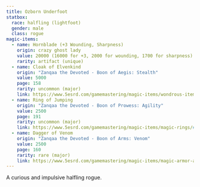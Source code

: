 ```yaml
---
title: Ozborn Underfoot
statbox:
  race: halfling (lightfoot)
  gender: male
  class: rogue
magic-items:
  - name: Hornblade (+3 Wounding, Sharpness)
    origin: crazy ghost lady
    value: 20000 (16000 for +3, 2000 for wounding, 1700 for sharpness)
    rarity: artifact (unique)
  - name: Cloak of Elvenkind
    origin: "Zanqaa the Devoted - Boon of Aegis: Stealth"
    value: 5000
    page: 158
    rarity: uncommon (major)
    link: https://www.5esrd.com/gamemastering/magic-items/wondrous-items#TOC-Cloak-of-Elvenkind
  - name: Ring of Jumping
    origin: "Zanqaa the Devoted - Boon of Prowess: Agility"
    value: 2500
    page: 191
    rarity: uncommon (major)
    link: https://www.5esrd.com/gamemastering/magic-items/magic-rings/#Ring_of_Mind_Shielding
  - name: Dagger of Venom
    origin: "Zanqaa the Devoted - Boon of Arms: Venom"
    value: 2500
    page: 160
    rarity: rare (major)
    link: https://www.5esrd.com/gamemastering/magic-items/magic-armor-and-weapons#TOC-Dagger-of-Venom
---
```


A curious and impulsive halfling rogue.
